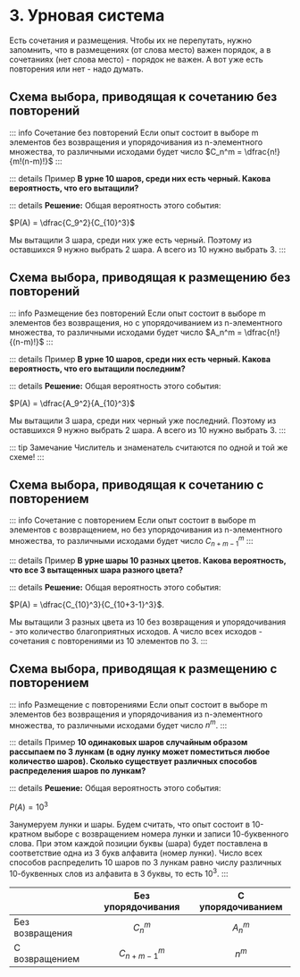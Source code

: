 # 3. Урновая система

Есть сочетания и размещения. Чтобы их не перепутать, нужно запомнить, что в размещениях (от слова место) важен порядок, а в сочетаниях (нет слова место) - порядок не важен. А вот уже есть повторения или нет - надо думать.

## Схема выбора, приводящая к сочетанию без повторений

::: info Сочетание без повторений
Если опыт состоит в выборе m элементов без возвращения и упорядочивания из n-элементного множества, то различными исходами будет число $C_n^m = \dfrac{n!}{m!(n-m)!}$
:::

::: details Пример
**В урне 10 шаров, среди них есть черный. Какова вероятность, что его вытащили?**

::: details **Решение:**
Общая вероятность этого события:

$P(A) = \dfrac{C_9^2}{C_{10}^3}$

Мы вытащили 3 шара, среди них уже есть черный. Поэтому из оставшихся 9 нужно выбрать 2 шара. А всего из 10 нужно выбрать 3.
:::

## Схема выбора, приводящая к размещению без повторений
::: info Размещение без повторений
Если опыт состоит в выборе m элементов без возвращения, но с упорядочиванием из n-элементного множества, то различными исходами будет число $A_n^m = \dfrac{n!}{(n-m)!}$
:::

::: details Пример
**В урне 10 шаров, среди них есть черный. Какова вероятность, что его вытащили последним?**

::: details **Решение:**
Общая вероятность этого события:

$P(A) = \dfrac{A_9^2}{A_{10}^3}$

Мы вытащили 3 шара, среди них черный уже последний. Поэтому из оставшихся 9 нужно выбрать 2 шара. А всего из 10 нужно выбрать 3.
:::

::: tip Замечание
Числитель и знаменатель считаются по одной и той же схеме!
:::

## Схема выбора, приводящая к сочетанию с повторением
::: info Сочетание с повторением
Если опыт состоит в выборе m элементов с возвращением, но без упорядочивания из n-элементного множества, то различными исходами будет число $C_{n+m-1}^m$
:::

::: details Пример
**В урне шары 10 разных цветов. Какова вероятность, что все 3 вытащенных шара разного цвета?**

::: details **Решение:**
Общая вероятность этого события:

$P(A) = \dfrac{C_{10}^3}{C_{10+3-1}^3}$.

Мы вытащили 3 разных цвета из 10 без возвращения и упорядочивания - это количество благоприятных исходов. А число всех исходов - сочетания с повторениями из 10 элементов по 3.
:::

## Схема выбора, приводящая к размещению с повторением

::: info Размещение с повторениями
Если опыт состоит в выборе m элементов без возвращения и упорядочивания из n-элементного множества, то различными исходами будет число $n^m$.
:::

::: details Пример
**10 одинаковых шаров случайным образом рассыпаем по 3 лункам (в одну лунку может поместиться любое количество шаров). Сколько существует различных способов распределения шаров по лункам?**

::: details **Решение:**
Общая вероятность этого события:

$P(A) = 10^3$

Занумеруем лунки и шары. Будем считать, что опыт состоит в 10-кратном выборе с возвращением номера лунки и записи 10-буквенного слова. При этом каждой позиции буквы (шара) будет поставлена в соответствие одна из 3 букв алфавита (номер лунки). Число всех способов распределить 10 шаров по 3 лункам равно числу различных 10-буквенных слов из алфавита в 3 буквы, то есть $10^3$.
:::

|                      |      Без упорядочивания     |  С упорядочиванием |
|     -------------    |         :-----------:       |        :-----:     |
| Без возвращения      | $C_n^m$                     | $A_n^m$            |
| С возвращением       |   $C_{n+m-1}^m$             |   $n^m$            |


